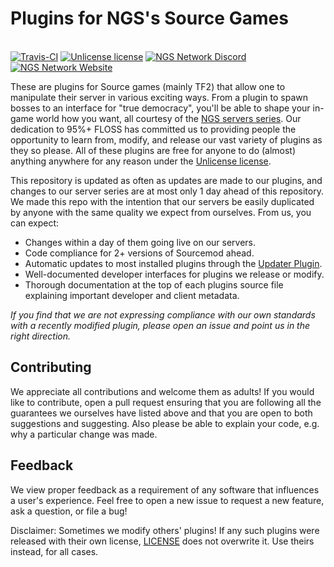 <p align="center">
	<h1><b>Plugins for NGS's Source Games</b></h1><br>
	<a target="_blank" href="https://travis-ci.org/NGSNetwork/sm-plugins"><img alt="Travis-CI" src="https://img.shields.io/travis/NGSNetwork/sm-plugins/master.svg?style=flat-square&logo=travis" /></a> <a target="_blank" href="https://unlicense.org/"><img alt="Unlicense license" src="https://img.shields.io/badge/license-Unlicense-blue.svg?style=flat-square" /></a> <a target="_blank" href="https://discord.gg/GJq2Fa6"><img alt="NGS Network Discord" src="https://img.shields.io/discord/222500640419479562.svg?logo=discord&style=flat-square" /></a> <a target="_blank" href="https://www.neogenesisnetwork.net/"><img alt="NGS Network Website" src="https://img.shields.io/website-up-down-green-red/http/shields.io.svg?label=NGSNetwork&style=flat-square" /></a>
</p>

These are plugins for Source games (mainly TF2) that allow one to manipulate their server in various exciting ways. From a plugin to spawn bosses to an interface for "true democracy", you'll be able to shape your in-game world how you want, all courtesy of the [NGS servers series](https://www.neogenesisnetwork.net/). Our dedication to 95%+ FLOSS has committed us to providing people the opportunity to learn from, modify, and release our vast variety of plugins as they so please. All of these plugins are free for anyone to do (almost) anything anywhere for any reason under the [Unlicense license](https://github.com/NGSNetwork/sm-plugins/blob/master/LICENSE).

This repository is updated as often as updates are made to our plugins, and changes to our server series are at most only 1 day ahead of this repository. We made this repo with the intention that our servers be easily duplicated by anyone with the same quality we expect from ourselves. From us, you can expect:
* Changes within a day of them going live on our servers.
* Code compliance for 2+ versions of Sourcemod ahead.
* Automatic updates to most installed plugins through the [Updater Plugin](https://forums.alliedmods.net/showthread.php?t=169095).
* Well-documented developer interfaces for plugins we release or modify.
* Thorough documentation at the top of each plugins source file explaining important developer and client metadata.

*If you find that we are not expressing compliance with our own standards with a recently modified plugin, please open an issue and point us in the right direction.*

## Contributing
We appreciate all contributions and welcome them as adults! If you would like to contribute, open a pull request ensuring that you are following all the guarantees we ourselves have listed above and that you are open to both suggestions and suggesting. Also please be able to explain your code, e.g. why a particular change was made.

## Feedback
We view proper feedback as a requirement of any software that influences a user's experience. Feel free to open a new issue to request a new feature, ask a question, or file a bug!

Disclaimer: Sometimes we modify others' plugins! If any such plugins were released with their own license, [LICENSE](https://github.com/NGSNetwork/sm-plugins/blob/master/LICENSE) does not overwrite it. Use theirs instead, for all cases.
